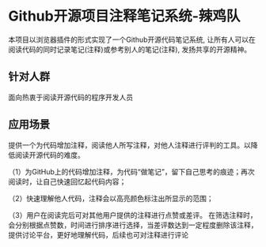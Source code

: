 # Github开源项目注释笔记系统-辣鸡队
本项目以浏览器插件的形式实现了一个Github开源代码笔记系统, 让所有人可以在阅读代码的同时记录笔记(注释)或参考别人的笔记(注释), 发扬共享的开源精神。

## 针对人群
面向热衷于阅读开源代码的程序开发人员

## 应用场景
提供一个为代码增加注释，阅读他人所写注释，对他人注释进行评判的工具。以降低阅读开源代码的难度。

（1）为GitHub上的代码增加注释，为代码“做笔记”，留下自己思考的痕迹；再次阅读时，让自己快速回忆起代码内容；

（2）快速理解他人代码，注释会以高亮颜色标注出所显示的范围；

（3）用户在阅读完后可对其他用户提供的注释进行点赞或差评。
    在筛选注释时，会分别根据点赞数，时间进行排序进行选择，当差评数达到一定程度删除该注释，提供讨论平台，更好地理解代码，后续也可对注释进行评论
